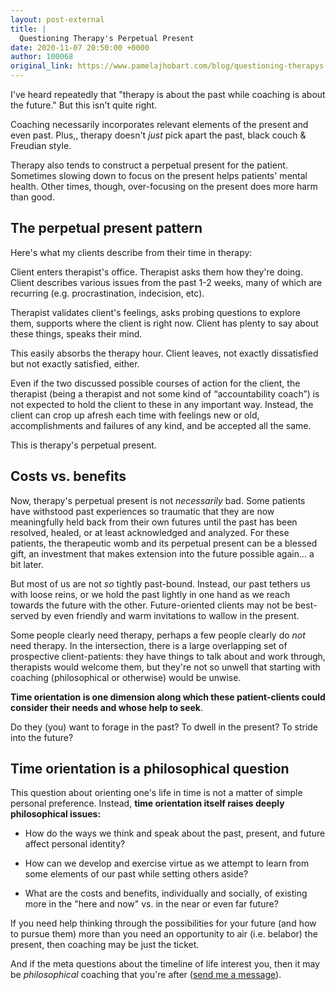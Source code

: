 ```yaml
---
layout: post-external
title: |
  Questioning Therapy's Perpetual Present
date: 2020-11-07 20:50:00 +0000
author: 100068
original_link: https://www.pamelajhobart.com/blog/questioning-therapys-perpetual-present
---
```


I've heard repeatedly that "therapy is about the past while coaching is about the future." But this isn't quite right.

Coaching necessarily incorporates relevant elements of the present and even past. Plus,, therapy doesn't _just_ pick apart the past, black couch & Freudian style.

Therapy also tends to construct a perpetual present for the patient. Sometimes slowing down to focus on the present helps patients' mental health. Other times, though, over-focusing on the present does more harm than good.

## The perpetual present pattern

Here's what my clients describe from their time in therapy:

Client enters therapist's office. Therapist asks them how they're doing. Client describes various issues from the past 1-2 weeks, many of which are recurring (e.g. procrastination, indecision, etc).

Therapist validates client's feelings, asks probing questions to explore them, supports where the client is right now. Client has plenty to say about these things, speaks their mind.

This easily absorbs the therapy hour. Client leaves, not exactly dissatisfied but not exactly satisfied, either.

Even if the two discussed possible courses of action for the client, the therapist (being a therapist and not some kind of “accountability coach”) is not expected to hold the client to these in any important way. Instead, the client can crop up afresh each time with feelings new or old, accomplishments and failures of any kind, and be accepted all the same.

This is therapy's perpetual present.

## Costs vs. benefits

Now, therapy's perpetual present is not _necessarily_ bad. Some patients have withstood past experiences so traumatic that they are now meaningfully held back from their own futures until the past has been resolved, healed, or at least acknowledged and analyzed. For these patients, the therapeutic womb and its perpetual present can be a blessed gift, an investment that makes extension into the future possible again... a bit later.

But most of us are not _so_ tightly past-bound. Instead, our past tethers us with loose reins, or we hold the past lightly in one hand as we reach towards the future with the other. Future-oriented clients may not be best-served by even friendly and warm invitations to wallow in the present.

Some people clearly need therapy, perhaps a few people clearly do _not_ need therapy. In the intersection, there is a large overlapping set of prospective client-patients: they have things to talk about and work through, therapists would welcome them, but they're not so unwell that starting with coaching (philosophical or otherwise) would be unwise.

**Time orientation is one dimension along which these patient-clients could consider their needs and whose help to seek**.

Do they (you) want to forage in the past? To dwell in the present? To stride into the future?

## Time orientation is a philosophical question

This question about orienting one's life in time is not a matter of simple personal preference. Instead, **time orientation itself raises deeply philosophical issues:**

- How do the ways we think and speak about the past, present, and future affect personal identity?

- How can we develop and exercise virtue as we attempt to learn from some elements of our past while setting others aside?

- What are the costs and benefits, individually and socially, of existing more in the "here and now" vs. in the near or even far future?

If you need help thinking through the possibilities for your future (and how to pursue them) more than you need an opportunity to air (i.e. belabor) the present, then coaching may be just the ticket.

And if the meta questions about the timeline of life interest you, then it may be _philosophical_ coaching that you're after ([send me a message](https://www.pamelajhobart.com/contact)).
